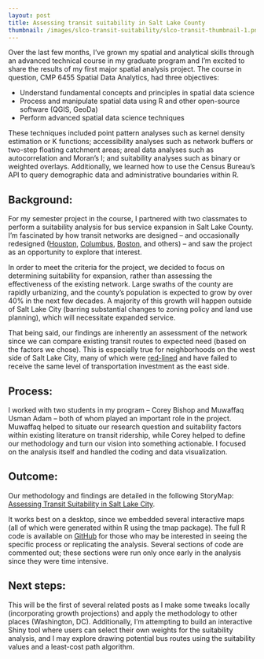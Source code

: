 ```yaml
---
layout: post
title: Assessing transit suitability in Salt Lake County
thumbnail: /images/slco-transit-suitability/slco-transit-thumbnail-1.png
---
```


Over the last few months, I’ve grown my spatial and analytical skills through an advanced technical course in my graduate program and I’m excited to share the results of my first major spatial analysis project. The course in question, CMP 6455 Spatial Data Analytics, had three objectives: 

* Understand fundamental concepts and principles in spatial data science
* Process and manipulate spatial data using R and other open-source software (QGIS, GeoDa)
* Perform advanced spatial data science techniques

These techniques included point pattern analyses such as kernel density estimation or K functions; accessibility analyses such as network buffers or two-step floating catchment areas; areal data analyses such as autocorrelation and Moran’s I; and suitability analyses such as binary or weighted overlays. Additionally, we learned how to use the Census Bureau’s API to query demographic data and administrative boundaries within R. 

## Background: 

For my semester project in the course, I partnered with two classmates to perform a suitability analysis for bus service expansion in Salt Lake County. I’m fascinated by how transit networks are designed – and occasionally redesigned ([Houston](https://nacto.org/case-study/metro-bus-network-redesign-houston/), [Columbus](https://usa.streetsblog.org/2017/05/02/columbus-just-launched-a-completely-redesigned-bus-network/), [Boston](https://www.mbta.com/projects/bus-network-redesign), and others) – and saw the project as an opportunity to explore that interest. 

In order to meet the criteria for the project, we decided to focus on determining suitability for expansion, rather than assessing the effectiveness of the existing network. Large swaths of the county are rapidly urbanizing, and the county’s population is expected to grow by over 40% in the next few decades. A majority of this growth will happen outside of Salt Lake City (barring substantial changes to zoning policy and land use planning), which will necessitate expanded service. 

That being said, our findings are inherently an assessment of the network since we can compare existing transit routes to expected need (based on the factors we chose). This is especially true for neighborhoods on the west side of Salt Lake City, many of which were [red-lined](https://local.sltrib.com/redline-utah/) and have failed to receive the same level of transportation investment as the east side. 

## Process: 

I worked with two students in my program – Corey Bishop and Muwaffaq Usman Adam – both of whom played an important role in the project. Muwaffaq helped to situate our research question and suitability factors within existing literature on transit ridership, while Corey helped to define our methodology and turn our vision into something actionable. I focused on the analysis itself and handled the coding and data visualization. 

## Outcome:

Our methodology and findings are detailed in the following StoryMap: [Assessing Transit Suitability in Salt Lake City](https://storymaps.arcgis.com/stories/3b36f06f0d0542f9b7c4b4978eb3a087).

It works best on a desktop, since we embedded several interactive maps (all of which were generated within R using the tmap package). The full R code is available on [GitHub](https://github.com/dritter4/Transit-Suitability/blob/main/R-Code/SaltLakeCounty-CMP6455.R) for those who may be interested in seeing the specific process or replicating the analysis. Several sections of code are commented out; these sections were run only once early in the analysis since they were time intensive.


## Next steps:

This will be the first of several related posts as I make some tweaks locally (incorporating growth projections) and apply the methodology to other places (Washington, DC). Additionally, I’m attempting to build an interactive Shiny tool where users can select their own weights for the suitability analysis, and I may explore drawing potential bus routes using the suitability values and a least-cost path algorithm. 
